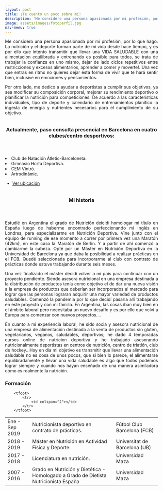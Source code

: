 ```yaml
---
layout: post
title: ¡Te cuento un poco sobre mí! 
description: 'Me considero una persona apasionada por mi profesión, por lo que hago. La nutrición y el deporte forman parte de mi vida desde hace mucho tiempo...'
image: assets/images/fotoperfil.jpg
nav-menu: true
---
```


<p align="justify">Me considero una persona apasionada por mi profesión, por lo que hago. La nutrición y el deporte forman parte de mi vida desde hace tiempo, y es por ello que intento transmitir que llevar una VIDA SALUDABLE con una alimentación equilibrada y entrenando es posible para todos, se trata de trabajar la confianza en uno mismo, dejar de lado ciclos repetitivos entre restricciones y excesos alimentarios, aprender a comer y moverte!. Una vez que entras en ritmo no quieres dejar ésta forma de vivir que te hará sentir bien, inclusive en emociones y pensamientos.<p/>
<p align="justify">Por otro lado, me dedico a ayudar a deportistas a cumplir sus objetivos, ya sea modificar su composición corporal, mejorar su rendimiento deportivo o planificar la nutrición para competiciones. De acuerdo a las características individuales, tipo de deporte y calendario de entrenamientos planifico la ingesta de energía y nutrientes necesarios para el cumplimiento de su objetivo.<p/>
<p>

<!-- Two -->
<section id="two" class="spotlights">
	<section>
		<a href="generic.html" class="image">
			<img src="{% link assets/images/Foto cv.jpeg %}" alt="" data-position="center center" />
		</a>
		<div class="content">
			<div class="inner">
				<header class="major">
					<h3>Actualmente, paso consulta presencial en Barcelona en cuatro clubes/centro desportivos:</h3>
				</header>
				<p><li>Club de Natación Àtletic-Barceloneta.</li>
				<li>Gimnasio Horta Deportiva.</li>
				<li>CEM Vintró.</li>
				<li>Artrodinàmic.</li></p>
				<ul class="actions">
					<li><a href="generic.html" class="button">Ver ubicación</a></li>
				</ul>
			</div>
		</div>
	</section>
	
<section>
		<a href="generic.html" class="image">
			<img src="{% link assets/images/SAVE_20200807_230801.jpg %}" alt="" data-position="top center" />
		</a>
		<div class="content">
			<div class="inner">
				<header class="major">
					<h3>Mi historia</h3>
				</header>
				<p align="justify">Estudié en Argentina el grado de Nutrición deicidí homologar mi título en España luego de haberme encontrado perfeccionando mi Inglés en Londres, para especializarme en Nutrición Deportiva. Vine junto con el equipo de running de ese momento a correr por primera vez una Maratón (42km), en este caso la Maratón de Berlin. Y a partir de ahí comenzó a cambiarme la cabeza.  Opté por un Máster en Nutrición Deportiva en la Universidad de Barcelona ya que daba la posibilidad a realizar prácticas en el FCB. Quedé seleccionada para incorporarme al club con contrato de prácticas donde estuve trabajando durante seis meses.</p>
<p align="justify">Una vez finalizado el máster decidí volver a mi país para continuar con un proyecto pendiente. Siendo asesora nutricional en una empresa destinada a la distribución de productos tenía como objetivo el de dar una nueva visión a la empresa de productos que deberían ser incorporados al mercado para lograr que las personas lograran adquirir una mayor variedad de productos saludables. Comenzó la pandemia por lo que decidí pasarla allí trabajando en este proyecto y con mi familia. En Argentina, las cosas iban muy bien en el ámbito laboral pero necesitaba un nuevo desafío y es por ello que volví a Europa para comenzar con nuevos proyectos....</p>
<p align="justify">En cuanto a mi experiencia laboral, he sido socia y asesora nutricional de una empresa de alimentación destinada a la venta de productos sin gluten, vegetarianos, veganos, saludables, deportivos; he dado 4 temporadas cursos online de nutricion deportiva y he trabajado asesorando nutricionalmente deportistas en centros de nutrición, centro de triatlón, club de hockey...Hoy en día mi objetivo es transmitir que llevar una alimentación saludable no es cosa de unos pocos, que si bien lo parece, el alimentarse equilibradamente y llevar una vida saludable es algo que todos podemos lograr siempre y cuando nos hayan enseñado de una manera asimiladora cómo es realmente la nutrición.</p>
			</div>
		</div>
	</section>



<!-- Formación -->
<h3>Formación</h3>
		

<div class="table-wrapper">
	<table>
		<thead>
	<Formación>
		<tbody>
			<tr>
				<td>Ene - Sep 2019</td>
				<td>Nutricionista deportivo en contrato de prácticas.</td>
				<td>Fútbol Club Barcelona (FCB)</td>
			</tr>
			<tr>
				<td>2018 - 2019</td>
				<td>Máster en Nutrición en Actividad Física y Deporte.</td>
				<td>Universitat de Barcelona (UB)</td>
			</tr>
			<tr>
				<td>2017 - 2018</td>
				<td> Licenciatura en nutrición.</td>
				<td>Universidad Maza</td>
			</tr>
			<tr>
				<td>2007 - 2016</td>
				<td>Grado en Nutrición y Dietética - Homologado a Grado de Dietista Nutricionista España.</td>
				<td>Universidad Maza</td> 

		<tfoot>
			<tr>
				<td colspan="2"></td>
			</tr>
		</tfoot>
